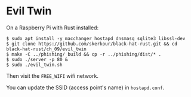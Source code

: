 # Evil Twin

On a Raspberry Pi with Rust installed:

```shell
$ sudo apt install -y macchanger hostapd dnsmasq sqlite3 libssl-dev
$ git clone https://github.com/skerkour/black-hat-rust.git && cd black-hat-rust/ch_09/evil_twin
$ make -C ../phishing/ build && cp -r ../phishing/dist/* .
$ sudo ./server -p 80 &
$ sudo ./evil_twin.sh
```


Then visit the `FREE_WIFI` wifi network.

You can update the SSID (access point's name) in `hostapd.conf`.
